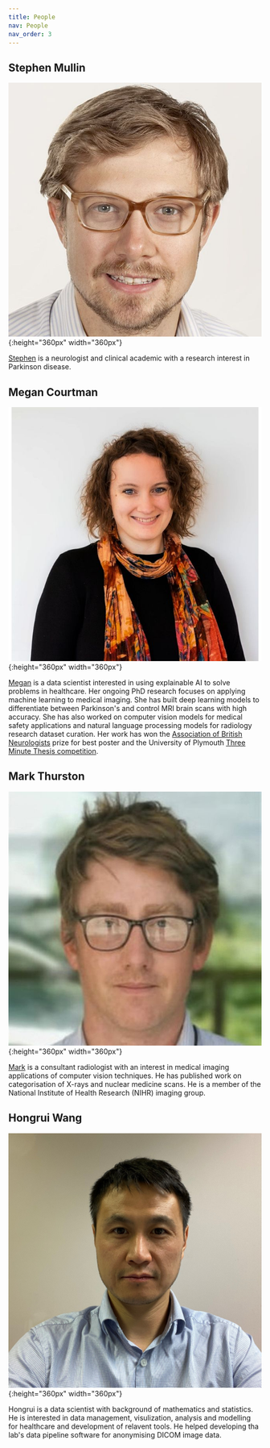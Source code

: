 ```yaml
---
title: People
nav: People
nav_order: 3
---
```


## Stephen Mullin
![Stephen Mullin](/assets/img/Stephen_Mullin.jpg){:height="360px" width="360px"}

[Stephen](https://www.plymouth.ac.uk/staff/stephen-mullin) is a neurologist and clinical academic with a research interest in Parkinson disease.

## Megan Courtman
![Megan Courtman](/assets/img/Megan_Courtman.jpg){:height="360px" width="360px"}

[Megan](https://www.plymouth.ac.uk/staff/megan-courtman) is a data scientist interested in using explainable AI to solve problems in healthcare. Her ongoing PhD research focuses on applying machine learning to medical imaging. She has built deep learning models to differentiate between Parkinson's and control MRI brain scans with high accuracy. She has also worked on computer vision models for medical safety applications and natural language processing models for radiology research dataset curation. Her work has won the [Association of British Neurologists](https://www.theabn.org/) prize for best poster and the University of Plymouth [Three Minute Thesis competition](https://www.plymouth.ac.uk/student-life/your-studies/research-degrees/doctoral-college/researcher-development-programme/three-minute-thesis-competition). 

## Mark Thurston
![Mark Thurston](/assets/img/Mark_Thurston.jpg){:height="360px" width="360px"}

[Mark](https://www.plymouth.ac.uk/staff/mark-thurston) is a consultant radiologist with an interest in medical imaging applications of computer vision techniques. He has published work on categorisation of X-rays and nuclear medicine scans. He is a member of the National Institute of Health Research (NIHR) imaging group.

## Hongrui Wang
![Hongrui Wang](/assets/img/Hongrui_Wang.jpg){:height="360px" width="360px"}

Hongrui is a data scientist with background of mathematics and statistics. He is interested in data management, visulization, analysis and modelling for healthcare and development of relavent tools. He helped developing tha lab's data pipeline software for anonymising DICOM image data.
